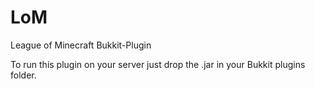 LoM
===

League of Minecraft Bukkit-Plugin

To run this plugin on your server just drop the .jar in your Bukkit plugins folder.
